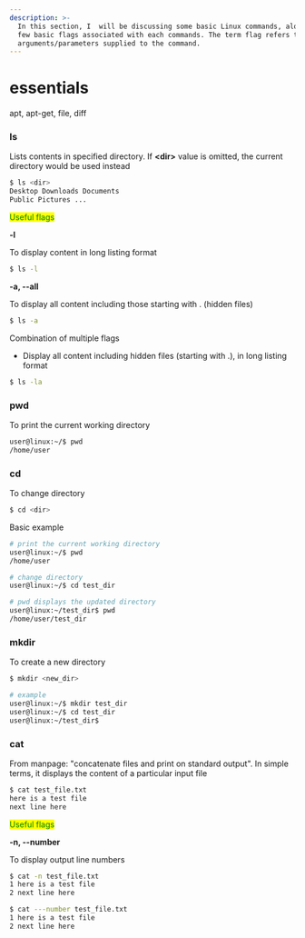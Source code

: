 ```yaml
---
description: >-
  In this section, I  will be discussing some basic Linux commands, along with a
  few basic flags associated with each commands. The term flag refers to the
  arguments/parameters supplied to the command.
---
```


# essentials

apt, apt-get, file, diff

### ls&#x20;

Lists contents in specified directory. If **\<dir>** value is omitted, the current directory would be used instead

```bash
$ ls <dir>
Desktop Downloads Documents 
Public Pictures ...

```

<mark style="color:green;">Useful flags</mark>

**-l**

To display content in long listing format

```bash
$ ls -l 
```

**-a, --all**

To display all content including those starting with . (hidden files)

```bash
$ ls -a 
```

Combination of multiple flags

* Display all content including hidden files (starting with .), in long listing format

```bash
$ ls -la 
```

### pwd

To print the current working directory

```bash
user@linux:~/$ pwd
/home/user
```

### cd

To change directory

```bash
$ cd <dir>
```

Basic example

```sh
# print the current working directory
user@linux:~/$ pwd
/home/user

# change directory
user@linux:~/$ cd test_dir

# pwd displays the updated directory
user@linux:~/test_dir$ pwd
/home/user/test_dir
```

### mkdir

To create a new directory

```bash
$ mkdir <new_dir>

# example
user@linux:~/$ mkdir test_dir
user@linux:~/$ cd test_dir
user@linux:~/test_dir$ 
```

### cat

From manpage: "concatenate files and print on standard output". In simple terms, it displays the content of a particular input file

```bash
$ cat test_file.txt
here is a test file
next line here
```

<mark style="color:green;">Useful flags</mark>

**-n, --number**&#x20;

To display output line numbers

```bash
$ cat -n test_file.txt
1 here is a test file
2 next line here

$ cat ---number test_file.txt
1 here is a test file
2 next line here
```

